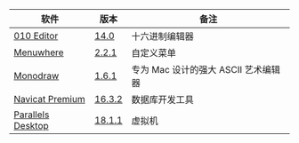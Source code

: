 | 软件                                                                   | 版本                                                                                                                    | 备注                                 |
| ---------------------------------------------------------------------- | ----------------------------------------------------------------------------------------------------------------------- | ------------------------------------ |
| [010 Editor](https://www.sweetscape.com/010editor/)                    | [14.0](https://github.com/testpatch/APP-macOS/releases/download/010editor_14.0/010editor_14.0.7z)                       | 十六进制编辑器                       |
| [Menuwhere](https://manytricks.com/menuwhere/)                         | [2.2.1](https://github.com/testpatch/APP-macOS/releases/download/Menuwhere_2.2.1/Menuwhere_2.2.1.7z)                    | 自定义菜单                           |
| [Monodraw](https://monodraw.helftone.com/)                             | [1.6.1](https://github.com/testpatch/APP-macOS/releases/download/Monodraw_1.6.1/Monodraw_1.6.1.7z)                      | 专为 Mac 设计的强大 ASCII 艺术编辑器 |
| [Navicat Premium](https://www.navicat.com.cn/products/navicat-premium) | [16.3.2](https://github.com/testpatch/APP-macOS/releases/download/NavicatPremium_16.3.2_CN/NavicatPremium_16.3.2_CN.7z) | 数据库开发工具                       |
| [Parallels Desktop](https://www.parallels.com/products/desktop/)       | [18.1.1](https://github.com/testpatch/APP-macOS/releases/download/ParallelsDesktop_18.1.1/ParallelsDesktop_18.1.1.7z)   | 虚拟机                               |



